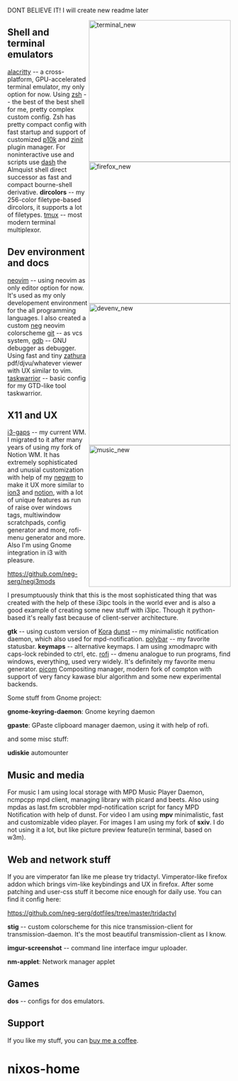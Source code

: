 DONT BELIEVE IT!
I will create new readme later

<img src="https://i.imgur.com/RlmtERk.jpg" alt="terminal_new" align="right" height="320px">

<img src="https://i.imgur.com/Zb7WXjz.jpg" alt="firefox_new" align="right" height="320px">

<img src="https://i.imgur.com/cVMnzUi.jpg" alt="devenv_new" align="right" height="320px">

<img src="https://i.imgur.com/RTEo3vM.jpg" alt="music_new" align="right" height="320px">

## Shell and terminal emulators

[alacritty](https://github.com/alacritty/alacritty) -- a cross-platform,
GPU-accelerated terminal emulator, my only option for now. Using
[zsh](https://www.zsh.org/) -- the best of the best shell for me, pretty
complex custom config. Zsh has pretty compact config with fast startup and
support of customized [p10k](https://github.com/romkatv/powerlevel10k) and
[zinit](https://github.com/zdharma/zinit) plugin manager. For noninteractive
use and scripts use [dash](http://gondor.apana.org.au/~herbert/dash/) the
Almquist shell direct successor as fast and compact bourne-shell derivative.
**dircolors** -- my 256-color filetype-based dircolors, it supports a lot of
filetypes. [tmux](https://github.com/tmux/tmux/wiki) -- most modern terminal
multiplexor.

## Dev environment and docs

[neovim](https://neovim.io/) -- using neovim as only editor option for now.
It's used as my only developement environment for the all programming
languages. I also created a custom [neg](https://github.com/neg-serg/neg)
neovim colorscheme [git](https://git-scm.com/) -- as vcs system,
[gdb](https://www.gnu.org/software/gdb/) -- GNU debugger as debugger. Using
fast and tiny [zathura](https://pwmt.org/projects/zathura/) pdf/djvu/whatever
viewer with UX similar to vim. [taskwarrior](https://taskwarrior.org/) --
basic config for my GTD-like tool taskwarrior.

## X11 and UX

[i3-gaps](https://github.com/Airblader/i3) -- my current WM. I migrated to it
after many years of using my fork of Notion WM. It has extremely
sophisticated and unusial customization with help of my
[negwm](https://github.com/neg-serg/negwm) to make it UX more similar to
[ion3](https://tuomov.iki.fi/software/) and [notion](https://notionwm.net/),
with a lot of unique features as run of raise over windows tags, multiwindow
scratchpads, config generator and more, rofi-menu generator and more. Also
I'm using Gnome integration in i3 with pleasure.

https://github.com/neg-serg/negi3mods

I presumptuously think that this is the most sophisticated thing that was
created with the help of these i3ipc tools in the world ever and is also
a good example of creating some new stuff with i3ipc. Though it python-based
it's really fast because of client-server architecture.

**gtk** -- using custom version of
[Kora](https://github.com/bikass/kora)
[dunst](https://dunst-project.org/) -- my minimalistic notification daemon,
which also used for mpd-notification.
[polybar](https://github.com/polybar/polybar) -- my favorite statusbar.
**keymaps** -- alternative keymaps. I am using xmodmaprc with caps-lock
rebinded to ctrl, etc.
[rofi](https://github.com/davatorium/rofi) -- dmenu analogue to run programs,
find windows, everything, used very widely. It's definitely my favorite menu
generator.
[picom](https://github.com/yshui/picom)
Compositing manager, modern fork of compton with support of very fancy kawase
blur algorithm and some new experimental backends.

Some stuff from Gnome project:

**gnome-keyring-daemon**: Gnome keyring daemon

**gpaste**: GPaste clipboard manager daemon, using it with help of rofi.

and some misc stuff:

**udiskie** automounter

## Music and media

For music I am using local storage with MPD Music Player Daemon, ncmpcpp mpd
client, managing library with picard and beets. Also using mpdas as last.fm
scrobbler mpd-notification script for fancy MPD Notification with help of
dunst. For video I am using **mpv** minimalistic, fast and customizable video
player. For images I am using my fork of **sxiv**. I do not using it a lot,
but like picture preview feature(in terminal, based on w3m).

## Web and network stuff

If you are vimperator fan like me please try tridactyl. Vimperator-like
firefox addon which brings vim-like keybindings and UX in firefox. After some
patching and user-css stuff it become nice enough for daily use. You can find
it config here:

https://github.com/neg-serg/dotfiles/tree/master/tridactyl

**stig** -- custom colorscheme for this nice transmission-client for
transmission-daemon. It's the most beautiful transmission-client as I know.

**imgur-screenshot** -- command line interface imgur uploader.

**nm-applet**: Network manager applet

## Games

**dos** -- configs for dos emulators.

## Support

If you like my stuff, you can [buy me a coffee](https://www.buymeacoffee.com/negserg).
# nixos-home
